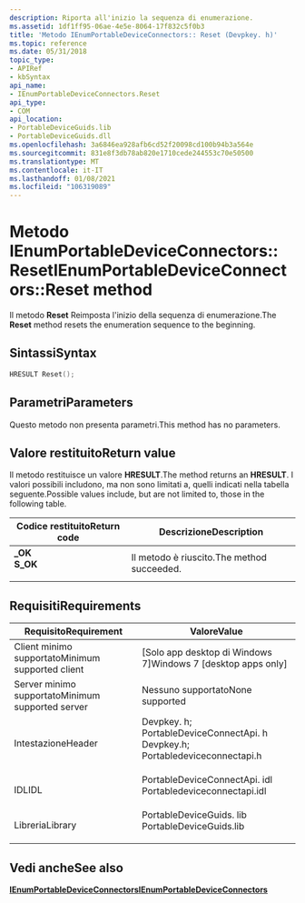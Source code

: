 ```yaml
---
description: Riporta all'inizio la sequenza di enumerazione.
ms.assetid: 1df1ff95-06ae-4e5e-8064-17f832c5f0b3
title: 'Metodo IEnumPortableDeviceConnectors:: Reset (Devpkey. h)'
ms.topic: reference
ms.date: 05/31/2018
topic_type:
- APIRef
- kbSyntax
api_name:
- IEnumPortableDeviceConnectors.Reset
api_type:
- COM
api_location:
- PortableDeviceGuids.lib
- PortableDeviceGuids.dll
ms.openlocfilehash: 3a6846ea928afb6cd52f20098cd100b94b3a564e
ms.sourcegitcommit: 831e8f3db78ab820e1710cede244553c70e50500
ms.translationtype: MT
ms.contentlocale: it-IT
ms.lasthandoff: 01/08/2021
ms.locfileid: "106319089"
---
```

# <a name="ienumportabledeviceconnectorsreset-method"></a><span data-ttu-id="c98a3-103">Metodo IEnumPortableDeviceConnectors:: Reset</span><span class="sxs-lookup"><span data-stu-id="c98a3-103">IEnumPortableDeviceConnectors::Reset method</span></span>

<span data-ttu-id="c98a3-104">Il metodo **Reset** Reimposta l'inizio della sequenza di enumerazione.</span><span class="sxs-lookup"><span data-stu-id="c98a3-104">The **Reset** method resets the enumeration sequence to the beginning.</span></span>

## <a name="syntax"></a><span data-ttu-id="c98a3-105">Sintassi</span><span class="sxs-lookup"><span data-stu-id="c98a3-105">Syntax</span></span>


```C++
HRESULT Reset();
```



## <a name="parameters"></a><span data-ttu-id="c98a3-106">Parametri</span><span class="sxs-lookup"><span data-stu-id="c98a3-106">Parameters</span></span>

<span data-ttu-id="c98a3-107">Questo metodo non presenta parametri.</span><span class="sxs-lookup"><span data-stu-id="c98a3-107">This method has no parameters.</span></span>

## <a name="return-value"></a><span data-ttu-id="c98a3-108">Valore restituito</span><span class="sxs-lookup"><span data-stu-id="c98a3-108">Return value</span></span>

<span data-ttu-id="c98a3-109">Il metodo restituisce un valore **HRESULT**.</span><span class="sxs-lookup"><span data-stu-id="c98a3-109">The method returns an **HRESULT**.</span></span> <span data-ttu-id="c98a3-110">I valori possibili includono, ma non sono limitati a, quelli indicati nella tabella seguente.</span><span class="sxs-lookup"><span data-stu-id="c98a3-110">Possible values include, but are not limited to, those in the following table.</span></span>



| <span data-ttu-id="c98a3-111">Codice restituito</span><span class="sxs-lookup"><span data-stu-id="c98a3-111">Return code</span></span>                                                                          | <span data-ttu-id="c98a3-112">Descrizione</span><span class="sxs-lookup"><span data-stu-id="c98a3-112">Description</span></span>                      |
|--------------------------------------------------------------------------------------|----------------------------------|
| <dl> <span data-ttu-id="c98a3-113"><dt>**\_OK**</dt></span><span class="sxs-lookup"><span data-stu-id="c98a3-113"><dt>**S\_OK**</dt></span></span> </dl> | <span data-ttu-id="c98a3-114">Il metodo è riuscito.</span><span class="sxs-lookup"><span data-stu-id="c98a3-114">The method succeeded.</span></span><br/> |



 

## <a name="requirements"></a><span data-ttu-id="c98a3-115">Requisiti</span><span class="sxs-lookup"><span data-stu-id="c98a3-115">Requirements</span></span>



| <span data-ttu-id="c98a3-116">Requisito</span><span class="sxs-lookup"><span data-stu-id="c98a3-116">Requirement</span></span> | <span data-ttu-id="c98a3-117">Valore</span><span class="sxs-lookup"><span data-stu-id="c98a3-117">Value</span></span> |
|-------------------------------------|------------------------------------------------------------------------------------------------------------------------------------------------------------------------|
| <span data-ttu-id="c98a3-118">Client minimo supportato</span><span class="sxs-lookup"><span data-stu-id="c98a3-118">Minimum supported client</span></span><br/> | <span data-ttu-id="c98a3-119">\[Solo app desktop di Windows 7\]</span><span class="sxs-lookup"><span data-stu-id="c98a3-119">Windows 7 \[desktop apps only\]</span></span><br/>                                                                                                                             |
| <span data-ttu-id="c98a3-120">Server minimo supportato</span><span class="sxs-lookup"><span data-stu-id="c98a3-120">Minimum supported server</span></span><br/> | <span data-ttu-id="c98a3-121">Nessuno supportato</span><span class="sxs-lookup"><span data-stu-id="c98a3-121">None supported</span></span><br/>                                                                                                                                              |
| <span data-ttu-id="c98a3-122">Intestazione</span><span class="sxs-lookup"><span data-stu-id="c98a3-122">Header</span></span><br/>                   | <dl> <span data-ttu-id="c98a3-123"><dt>Devpkey. h; </dt> <dt>PortableDeviceConnectApi. h</dt></span><span class="sxs-lookup"><span data-stu-id="c98a3-123"><dt>Devpkey.h; </dt> <dt>Portabledeviceconnectapi.h</dt></span></span> </dl> |
| <span data-ttu-id="c98a3-124">IDL</span><span class="sxs-lookup"><span data-stu-id="c98a3-124">IDL</span></span><br/>                      | <dl> <span data-ttu-id="c98a3-125"><dt>PortableDeviceConnectApi. idl</dt></span><span class="sxs-lookup"><span data-stu-id="c98a3-125"><dt>Portabledeviceconnectapi.idl</dt></span></span> </dl>                                                                |
| <span data-ttu-id="c98a3-126">Libreria</span><span class="sxs-lookup"><span data-stu-id="c98a3-126">Library</span></span><br/>                  | <dl> <span data-ttu-id="c98a3-127"><dt>PortableDeviceGuids. lib</dt></span><span class="sxs-lookup"><span data-stu-id="c98a3-127"><dt>PortableDeviceGuids.lib</dt></span></span> </dl>                                                                     |



## <a name="see-also"></a><span data-ttu-id="c98a3-128">Vedi anche</span><span class="sxs-lookup"><span data-stu-id="c98a3-128">See also</span></span>

<dl> <dt>

[<span data-ttu-id="c98a3-129">**IEnumPortableDeviceConnectors**</span><span class="sxs-lookup"><span data-stu-id="c98a3-129">**IEnumPortableDeviceConnectors**</span></span>](ienumportabledeviceconnectors.md)
</dt> </dl>

 

 




